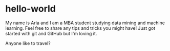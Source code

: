 # hello-world

My name is Aria and I am a MBA student studying data mining and machine learning. Feel free to share any tips and tricks you might have! Just got started with git and GitHub but I'm loving it.

Anyone like to travel?
